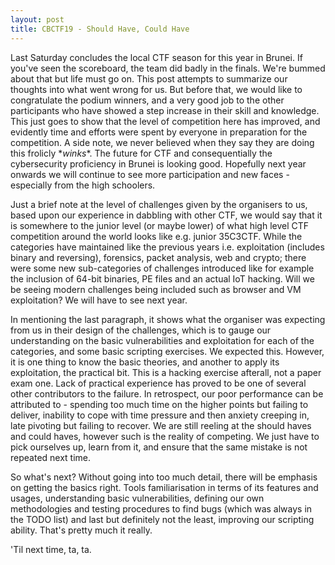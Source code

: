 ```yaml
---
layout: post
title: CBCTF19 - Should Have, Could Have
---
```


Last Saturday concludes the local CTF season for this year in Brunei. If you've seen the scoreboard, the team did badly in the finals. We're bummed about that but life must go on. This post attempts to summarize our thoughts into what went wrong for us. But before that, we would like to congratulate the podium winners, and a very good job to the other participants who have showed a step increase in their skill and knowledge. This just goes to show that the level of competition here has improved, and evidently time and efforts were spent by everyone in preparation for the competition. A side note, we never believed when they say they are doing this frolicly \**winks*\*. The future for CTF and consequentially the cybersecurity proficiency in Brunei is looking good. Hopefully next year onwards we will continue to see more participation and new faces - especially from the high schoolers.

Just a brief note at the level of challenges given by the organisers to us, based upon our experience in dabbling with other CTF, we would say that it is somewhere to the junior level (or maybe lower) of what high level CTF competition around the world looks like e.g. junior 35C3CTF. While the categories have maintained like the previous years i.e. exploitation (includes binary and reversing), forensics, packet analysis, web and crypto; there were some new sub-categories of challenges introduced like for example the inclusion of 64-bit binaries, PE files and an actual IoT hacking. Will we be seeing modern challenges being included such as browser and VM exploitation? We will have to see next year.

In mentioning the last paragraph, it shows what the organiser was expecting from us in their design of the challenges, which is to gauge our understanding on the basic vulnerabilities and exploitation for each of the categories, and some basic scripting exercises. We expected this. However, it is one thing to know the basic theories, and another to apply its exploitation, the practical bit. This is a hacking exercise afterall, not a paper exam one. Lack of practical experience has proved to be one of several other contributors to the failure. In retrospect, our poor performance can be attributed to - spending too much time on the higher points but failing to deliver, inability to cope with time pressure and then anxiety creeping in, late pivoting but failing to recover. We are still reeling at the should haves and could haves, however such is the reality of competing. We just have to pick ourselves up, learn from it, and ensure that the same mistake is not repeated next time.

So what's next? Without going into too much detail, there will be emphasis on getting the basics right. Tools familiarisation in terms of its features and usages, understanding basic vulnerabilities, defining our own methodologies and testing procedures to find bugs (which was always in the TODO list) and last but definitely not the least, improving our scripting ability. That's pretty much it really.

'Til next time, ta, ta.
